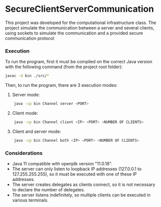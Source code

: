# SecureClientServerCommunication

This project was developed for the computational infrastructure class. The project simulate the communication between a server and several clients, using sockets to simulate the communication and a provided secure communication protocol

### Execution

To run the program, first it must be compiled on the correct Java version with the following command (from the project root folder):

```sh
javac -d bin ./src/*
```

Then, to run the program, there are 3 execution modes:

1. Server mode:

```sh
    java -cp bin Channel server <PORT>
```

2. Client mode:

```sh
    java -cp bin Channel client <IP> <PORT> <NUMBER OF CLIENTS>
```

3. Client and server mode:

```sh
    java -cp bin Channel both <IP> <PORT> <NUMBER OF CLIENTS>
```

### Considerations

- Java 11 compatible with openjdk version "11.0.18".
- The server can only listen to loopback IP addresses (127.0.0.1 to 127.255.255.255), so it must be executed with one of these IP addresses.
- The server creates delegates as clients connect, so it is not necessary to declare the number of delegates.
- The server listens indefinitely, so multiple clients can be executed in various terminals.
